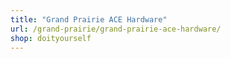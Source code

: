 ```yaml
---
title: "Grand Prairie ACE Hardware"
url: /grand-prairie/grand-prairie-ace-hardware/
shop: doityourself
---
```

